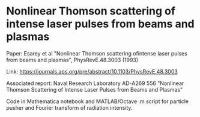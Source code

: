 # Nonlinear Thomson scattering of intense laser pulses from beams and plasmas

Paper: Esarey et al "Nonlinear Thomson scattering ofintense laser pulses from beams and plasmas", PhysRevE.48.3003 (1993)

Link: https://journals.aps.org/pre/abstract/10.1103/PhysRevE.48.3003

Associated report: Naval Research Laboratory AD-A269 556 "Nonlinear Thomson Scattering of Intense Laser Pulses from Beams and Plasmas"

Code in Mathematica notebook and MATLAB/Octave .m script for particle pusher and Fourier transform of radiation intensity.
